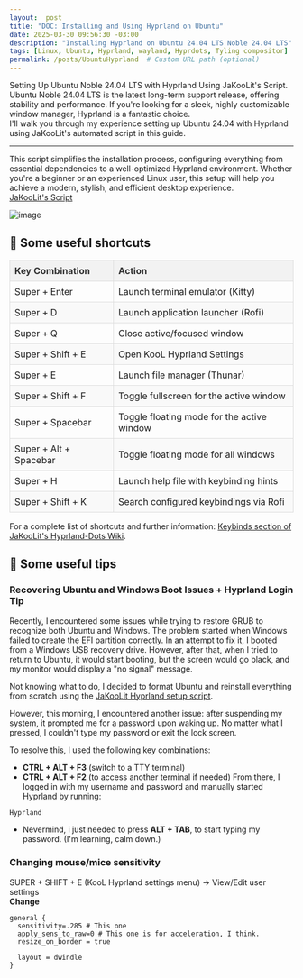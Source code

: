 ```yaml
---
layout:  post
title: "DOC: Installing and Using Hyprland on Ubuntu"
date: 2025-03-30 09:56:30 -03:00
description: "Installing Hyprland on Ubuntu 24.04 LTS Noble 24.04 LTS"
tags: [Linux, Ubuntu, Hyprland, wayland, Hyprdots, Tyling compositor]
permalink: /posts/UbuntuHyprland  # Custom URL path (optional)
---  
```

Setting Up Ubuntu Noble 24.04 LTS with Hyprland Using JaKooLit's Script.  
Ubuntu Noble 24.04 LTS is the latest long-term support release, offering stability and performance. If you're looking for a sleek, highly customizable window manager, Hyprland is a fantastic choice.  
I'll walk you through my experience setting up Ubuntu 24.04 with Hyprland using JaKooLit's automated script in this guide. 

---
This script simplifies the installation process, configuring everything from essential dependencies to a well-optimized Hyprland environment. Whether you're a beginner or an experienced Linux user, this setup will help you achieve a modern, stylish, and efficient desktop experience.   
[JaKooLit's Script](https://github.com/JaKooLit/Ubuntu-Hyprland)


![image](https://github.com/user-attachments/assets/a53b8e51-6bd4-465c-85ec-5a196c059e50)

## 💬 Some useful shortcuts

<style>
  .custom-table {
    width: 100%;
    border-collapse: collapse;
  }
  .custom-table th, .custom-table td {
    border: 1px solid #ddd;
    padding: 8px;
  }
  .custom-table th {
    background-color: #f2f2f2;
    color: #333;
    text-align: left;
  }
  .custom-table tr:nth-child(even) {
    background-color: #f9f9f9;
  }
  .custom-table tr:hover {
    background-color: #f1f1f1;
  }
</style>

<table class="custom-table">
  <thead>
    <tr>
      <th>Key Combination</th>
      <th>Action</th>
    </tr>
  </thead>
  <tbody>
    <tr>
      <td>Super + Enter</td>
      <td>Launch terminal emulator (Kitty)</td>
    </tr>
    <tr>
      <td>Super + D</td>
      <td>Launch application launcher (Rofi)</td>
    </tr>
    <tr>
      <td>Super + Q</td>
      <td>Close active/focused window</td>
    </tr>
    <tr>
      <td>Super + Shift + E</td>
      <td>Open KooL Hyprland Settings</td>
    </tr>
    <tr>
      <td>Super + E</td>
      <td>Launch file manager (Thunar)</td>
    </tr>
    <tr>
      <td>Super + Shift + F</td>
      <td>Toggle fullscreen for the active window</td>
    </tr>
    <tr>
      <td>Super + Spacebar</td>
      <td>Toggle floating mode for the active window</td>
    </tr>
    <tr>
      <td>Super + Alt + Spacebar</td>
      <td>Toggle floating mode for all windows</td>
    </tr>
    <tr>
      <td>Super + H</td>
      <td>Launch help file with keybinding hints</td>
    </tr>
    <tr>
      <td>Super + Shift + K</td>
      <td>Search configured keybindings via Rofi</td>
    </tr>
  </tbody>
</table>

For a complete list of shortcuts and further information: [Keybinds section of JaKooLit's Hyprland-Dots Wiki](https://github.com/JaKooLit/Hyprland-Dots/wiki/Keybinds).

## 💬 Some useful tips
### Recovering Ubuntu and Windows Boot Issues + Hyprland Login Tip  

Recently, I encountered some issues while trying to restore GRUB to recognize both Ubuntu and Windows. The problem started when Windows failed to create the EFI partition correctly. In an attempt to fix it, I booted from a Windows USB recovery drive. However, after that, when I tried to return to Ubuntu, it would start booting, but the screen would go black, and my monitor would display a "no signal" message.  

Not knowing what to do, I decided to format Ubuntu and reinstall everything from scratch using the [JaKooLit Hyprland setup script](https://github.com/JaKooLit/Ubuntu-Hyprland).  

However, this morning, I encountered another issue: after suspending my system, it prompted me for a password upon waking up. No matter what I pressed, I couldn't type my password or exit the lock screen.  

To resolve this, I used the following key combinations:  

- **CTRL + ALT + F3** (switch to a TTY terminal)  
- **CTRL + ALT + F2** (to access another terminal if needed)
From there, I logged in with my username and password and manually started Hyprland by running:  

```sh
Hyprland 
```

- Nevermind, i just needed to press **ALT + TAB**, to start typing my password. (I'm learning, calm down.)

### Changing mouse/mice sensitivity
SUPER + SHIFT + E (KooL Hyprland settings menu) -> View/Edit user settings  
**Change**  
```text
general {
  sensitivity=.285 # This one
  apply_sens_to_raw=0 # This one is for acceleration, I think.
  resize_on_border = true

  layout = dwindle
} 
```

